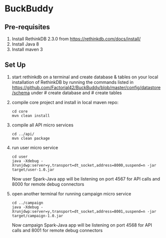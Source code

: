 # BuckBuddy

## Pre-requisites
1. Install RethinkDB 2.3.0 from https://rethinkdb.com/docs/install/
2. Install Java 8
3. Install maven 3

## Set Up
1. start rethinkdb on a terminal and create database & tables on your local installation of RethinkDB by running the commands listed in https://github.com/Factorial42/BuckBuddy/blob/master/config/datastore/schema under # create database and # create tables
2. compile core project and install in local maven repo:

   ```   
   cd core
   mvn clean install
   ```
3. compile all API micro services

   ```   
   cd ../api/
   mvn clean package
   ```
4. run user micro service

   ```   
   cd user
   java -Xdebug -Xrunjdwp:server=y,transport=dt_socket,address=8000,suspend=n -jar target/user-1.0.jar
   ```
   Now user Spark-Java app will be listening on port 4567 for API calls and 8000 for remote debug connectors
5. open another terminal for running campaign micro service

   ```   
   cd ../campaign
   java -Xdebug -Xrunjdwp:server=y,transport=dt_socket,address=8001,suspend=n -jar target/campaign-1.0.jar
   ```
   Now campaign Spark-Java app will be listening on port 4568 for API calls and 8001 for remote debug connectors
   

